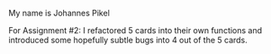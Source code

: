 My name is Johannes Pikel

For Assignment #2: I refactored 5 cards into their own functions and introduced
some hopefully subtle bugs into 4 out of the 5 cards.

